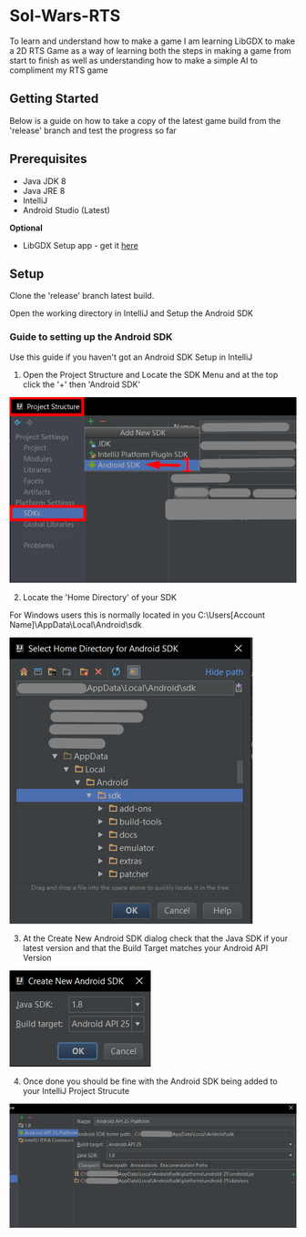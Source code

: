 # Sol-Wars-RTS
To learn and understand how to make a game I am learning LibGDX to make a 2D RTS Game as a way of learning both the 
steps in making a game from start to finish as well as understanding how to make a simple AI to compliment my RTS game

## Getting Started

Below is a guide on how to take a copy of the latest game build from the 'release' branch and test the progress so far 


## Prerequisites

- Java JDK 8
- Java JRE 8
- IntelliJ
- Android Studio (Latest)

**Optional**
- LibGDX Setup app - get it [here](https://libgdx.badlogicgames.com/download.html)

## Setup
    
Clone the 'release' branch latest build.

Open the working directory in IntelliJ and Setup the Android SDK

### Guide to setting up the Android SDK

Use this guide if you haven't got an Android SDK Setup in IntelliJ

1. Open the Project Structure and Locate the SDK Menu and at the top click the '+' then 'Android SDK'

![alt](https://github.com/Solo-Hawk/Sol-Wars-RTS/blob/master/images/Android%20Setup/open_PS.png?raw=true)

2. Locate the 'Home Directory' of your SDK

For Windows users this is normally located in you C:\Users\[Account Name]\AppData\Local\Android\sdk

![alt](https://github.com/Solo-Hawk/Sol-Wars-RTS/blob/master/images/Android%20Setup/Locate_Home_Directory.png?raw=true)

3. At the Create New Android SDK dialog check that the Java SDK if your latest version and that the Build Target matches
your Android API Version

![alt](https://github.com/Solo-Hawk/Sol-Wars-RTS/blob/master/images/Android%20Setup/Create_SDK.png?raw=true)

4. Once done you should be fine with the Android SDK being added to your IntelliJ Project Strucute

![alt](https://github.com/Solo-Hawk/Sol-Wars-RTS/blob/master/images/Android%20Setup/Setup.png?raw=true)



